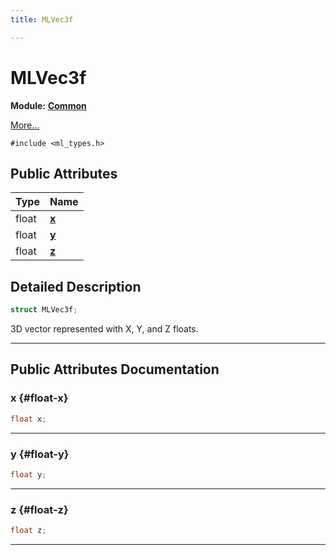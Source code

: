 ```yaml
---
title: MLVec3f

---
```


# MLVec3f

**Module:** **[Common](/versioned_docs/version-31-Aug-2023/api-ref/api/Modules/group___common/group___common.md)**



 [More...](#detailed-description)


`#include <ml_types.h>`

## Public Attributes

| Type           | Name           |
| -------------- | -------------- |
| float | **[x](/versioned_docs/version-31-Aug-2023/api-ref/api/Modules/group___common/struct_m_l_vec3f.md#float-x)**  |
| float | **[y](/versioned_docs/version-31-Aug-2023/api-ref/api/Modules/group___common/struct_m_l_vec3f.md#float-y)**  |
| float | **[z](/versioned_docs/version-31-Aug-2023/api-ref/api/Modules/group___common/struct_m_l_vec3f.md#float-z)**  |

## Detailed Description

```cpp
struct MLVec3f;
```


3D vector represented with X, Y, and Z floats. 





-----------
## Public Attributes Documentation

### x {#float-x}

```cpp
float x;
```






-----------

### y {#float-y}

```cpp
float y;
```






-----------

### z {#float-z}

```cpp
float z;
```






-----------


